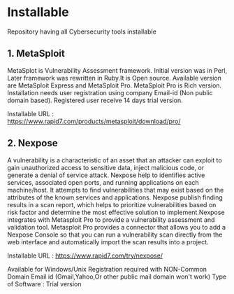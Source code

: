 # Installable
Repository having all Cybersecurity tools installable

## 1. MetaSploit
MetaSplot is Vulnerability Assessment framework. Initial version was in Perl, Later framework was rewritten in Ruby.It is Open source. Available version are MetaSploit Express and MetaSploit Pro. MetaSploit Pro is Rich version. Installation needs user registration using company Email-id (Non public domain based). Registered user receive 14 days trial version.

Installable URL : https://www.rapid7.com/products/metasploit/download/pro/


## 2. Nexpose
A vulnerability is a characteristic of an asset that an attacker can exploit to gain unauthorized access to sensitive data, inject malicious code, or generate a denial of service attack. Nexpose help to identifies active services, associated open ports, and running applications on each machine/host. It attempts to find vulnerabilities that may exist based on the attributes of the known services and applications. 
Nexpose publish finding results in a scan report, which helps to prioritize vulnerabilities based on risk factor and determine the most effective solution to implement.Nexpose integrates with Metasploit Pro to provide a vulnerability assessment and validation tool. Metasploit Pro provides a connector that allows you to add a Nexpose Console so that you can run a vulnerability scan directly from the web interface and automatically import the scan results into a project.

Installable URL : https://www.rapid7.com/try/nexpose/ 

Available for Windows/Unix
Registration required with NON-Common Domain Email id (Gmail,Yahoo,Or other public mail domain won't work)
Type of Software : Trial version 


